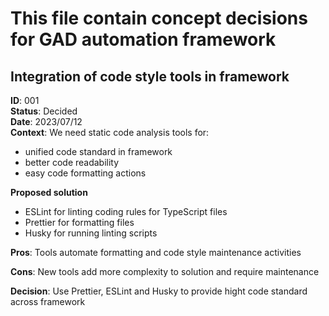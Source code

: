 # This file contain concept decisions for GAD automation framework


## Integration of code style tools in framework


**ID**: 001  
**Status**: Decided  
**Date**: 2023/07/12  
**Context**:
We need static code analysis tools for:


- unified code standard in framework
- better code readability
- easy code formatting actions


**Proposed solution**


- ESLint for linting coding rules for TypeScript files
- Prettier for formatting files
- Husky for running linting scripts


**Pros**: Tools automate formatting and code style maintenance activities


**Cons**: New tools add more complexity to solution and require maintenance


**Decision**: Use Prettier, ESLint and Husky to provide hight code standard across framework

